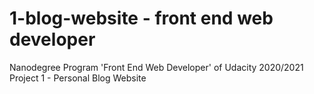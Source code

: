 # 1-blog-website - front end web developer
Nanodegree Program 'Front End Web Developer' of Udacity 2020/2021
Project 1 - Personal Blog Website
